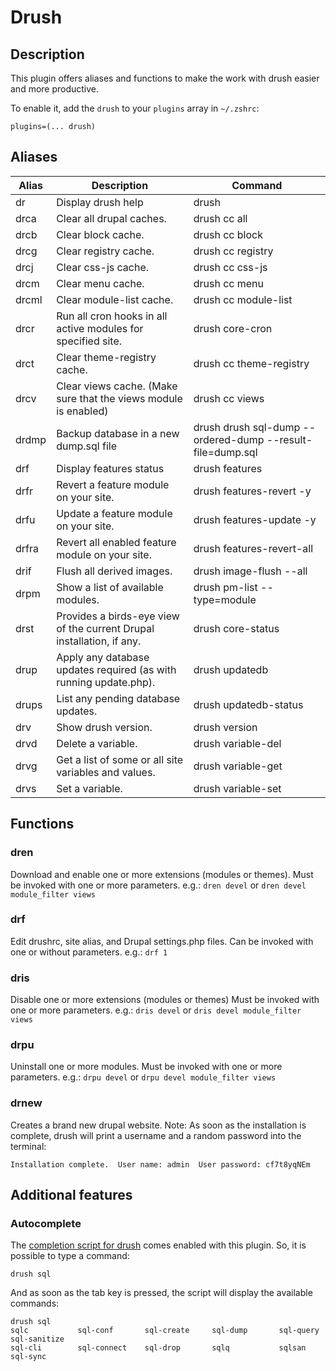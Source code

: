 # Drush

## Description
This plugin offers aliases and functions to make the work with drush easier and more productive.

To enable it, add the `drush` to your `plugins` array in `~/.zshrc`:

```
plugins=(... drush)
```

## Aliases
| Alias | Description                                                           | Command                     |
|-------|-----------------------------------------------------------------------|-----------------------------|
| dr    | Display drush help                                                    | drush                       |
| drca  | Clear all drupal caches.                                              | drush cc all                |
| drcb  | Clear block cache.                                                    | drush cc block              |
| drcg  | Clear registry cache.                                                 | drush cc registry           |
| drcj  | Clear css-js cache.                                                   | drush cc css-js             |
| drcm  | Clear menu cache.                                                     | drush cc menu               |
| drcml | Clear module-list cache.                                              | drush cc module-list        |
| drcr  | Run all cron hooks in all active modules for specified site.          | drush core-cron             |
| drct  | Clear theme-registry cache.                                           | drush cc theme-registry     |
| drcv  | Clear views cache. (Make sure that the views module is enabled)       | drush cc views              |
| drdmp | Backup database in a new dump.sql file                                | drush drush sql-dump --ordered-dump --result-file=dump.sql|
| drf   | Display features status                                               | drush features              |
| drfr  | Revert a feature module on your site.                                 | drush features-revert -y    |
| drfu  | Update a feature module on your site.                                 | drush features-update -y    |
| drfra | Revert all enabled feature module on your site.                       | drush features-revert-all   |
| drif  | Flush all derived images.                                             | drush image-flush --all     |
| drpm  | Show a list of available modules.                                     | drush pm-list --type=module |
| drst  | Provides a birds-eye view of the current Drupal installation, if any. | drush core-status           |
| drup  | Apply any database updates required (as with running update.php).     | drush updatedb              |
| drups | List any pending database updates.                                    | drush updatedb-status       |
| drv   | Show drush version.                                                   | drush version               |
| drvd	| Delete a variable.																										| drush variable-del					|
| drvg	| Get a list of some or all site variables and values.									| drush variable-get					|
| drvs	| Set a variable.																												| drush variable-set					|

## Functions

### dren
Download and enable one or more extensions (modules or themes).
Must be invoked with one or more parameters. e.g.:
`dren devel` or `dren devel module_filter views`

### drf
Edit drushrc, site alias, and Drupal settings.php files.
Can be invoked with one or without parameters. e.g.:
`drf 1`

### dris
Disable one or more extensions (modules or themes)
Must be invoked with one or more parameters. e.g.:
`dris devel` or `dris devel module_filter views`

### drpu
Uninstall one or more modules.
Must be invoked with one or more parameters. e.g.:
`drpu devel` or `drpu devel module_filter views`

### drnew
Creates a brand new drupal website.
Note: As soon as the installation is complete, drush will print a username and a random password into the terminal:
```
Installation complete.  User name: admin  User password: cf7t8yqNEm
```

## Additional features

### Autocomplete
The [completion script for drush](https://github.com/drush-ops/drush/blob/8.0.1/drush.complete.sh) comes enabled with this plugin.
So, it is possible to type a command:
```
drush sql
```

And as soon as the tab key is pressed, the script will display the available commands:
```
drush sql
sqlc           sql-conf       sql-create     sql-dump       sql-query      sql-sanitize                
sql-cli        sql-connect    sql-drop       sqlq           sqlsan         sql-sync
```
